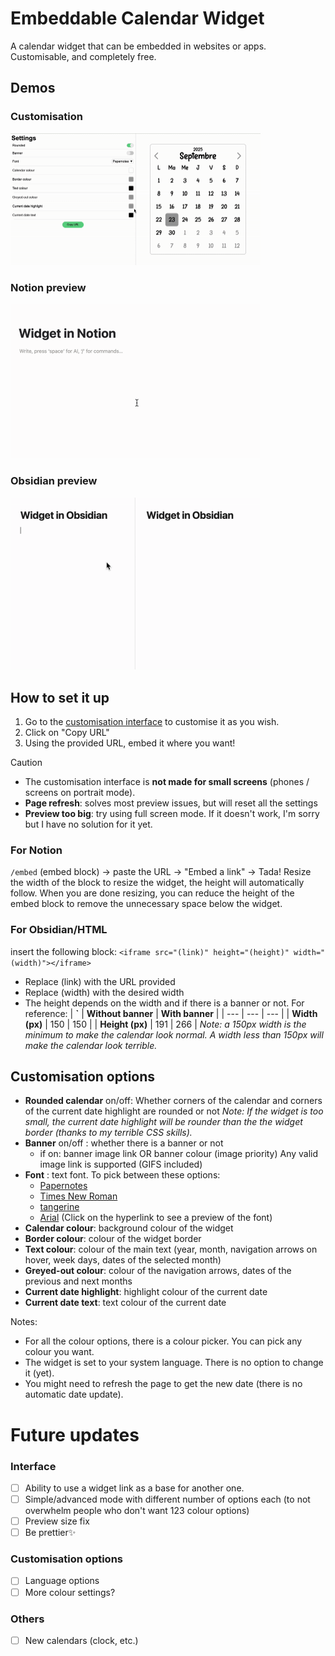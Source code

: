 # Embeddable Calendar Widget
A calendar widget that can be embedded in websites or apps.
Customisable, and completely free.

## Demos
### Customisation
<img src="/Demos/customisation%20demo.gif" width="400">

### Notion preview
<img src="/Demos/notion calendar demo.gif" width="400">

### Obsidian preview
<img src="/Demos/obsidian calendar demo.gif" width="400">

## How to set it up
1. Go to the [customisation interface](https://ozeily.github.io/embeddable-calendar-widget/) to customise it as you wish.
2. Click on "Copy URL"
3. Using the provided URL, embed it where you want!

> [!CAUTION]
> - The customisation interface is **not made for small screens** (phones / screens on portrait mode).
> - **Page refresh**: solves most preview issues, but will reset all the settings
> - **Preview too big**: try using full screen mode. If it doesn't work, I'm sorry but I have no solution for it yet.

### For Notion
`/embed` (embed block) → paste the URL → "Embed a link" → Tada!
Resize the width of the block to resize the widget, the height will automatically follow. When you are done resizing, you can reduce the height of the embed block to remove the unnecessary space below the widget.

### For Obsidian/HTML
insert the following block:
`<iframe src="(link)" height="(height)" width="(width)"></iframe>`

- Replace (link) with the URL provided
- Replace (width) with the desired width
- The height depends on the width and if there is a banner or not.
  For reference:
| **`** | **Without banner** | **With banner** | 
| --- | --- | --- |
| **Width (px)**  | 150 | 150 | 
| **Height (px)** | 191 | 266 |
*Note: a 150px width is the minimum to make the calendar look normal. A width less than 150px will make the calendar look terrible.*

## Customisation options
- **Rounded calendar** on/off: Whether corners of the calendar and corners of the current date highlight are rounded or not
 *Note: If the widget is too small, the current date highlight will be rounder than the the widget border (thanks to my terrible CSS skills).*
- **Banner** on/off : whether there is a banner or not
  - if on: banner image link OR banner colour (image priority)
    Any valid image link is supported (GIFS included)
- **Font** : text font. To pick between these options:
  - [Papernotes](https://www.dafont.com/fr/papernotes.font)
  - [Times New Roman](https://fr.wikipedia.org/wiki/Times_New_Roman)
  - [tangerine](https://www.creativefabrica.com/product/tangerine/ref/237009/)
  - [Arial](https://fr.wikipedia.org/wiki/Arial#:~:text=Arial%20est%20une%20police%20de,marché%20de%20la%20célèbre%20Helvetica.)
  (Click on the hyperlink to see a preview of the font)
- **Calendar colour**: background colour of the widget
- **Border colour**: colour of the widget border
- **Text colour**: colour of the main text (year, month, navigation arrows on hover, week days, dates of the selected month)
- **Greyed-out colour**: colour of the navigation arrows, dates of the previous and next months
- **Current date highlight**: highlight colour of the current date
- **Current date text**: text colour of the current date

Notes:
- For all the colour options, there is a colour picker. You can pick any colour you want.
- The widget is set to your system language. There is no option to change it (yet).
- You might need to refresh the page to get the new date (there is no automatic date update).
# Future updates
### Interface
- [ ] Ability to use a widget link as a base for another one.
- [ ] Simple/advanced mode with different number of options each (to not overwhelm people who don't want 123 colour options)
- [ ] Preview size fix
- [ ] Be prettier✨
### Customisation options
- [ ] Language options
- [ ] More colour settings?
### Others
- [ ] New calendars (clock, etc.)